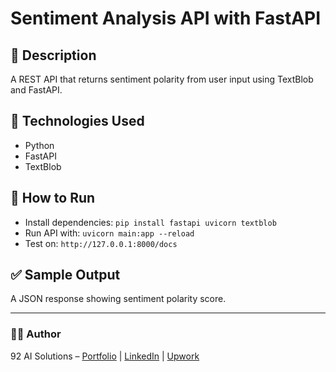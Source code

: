 # Sentiment Analysis API with FastAPI

## 📌 Description
A REST API that returns sentiment polarity from user input using TextBlob and FastAPI.

## 🧰 Technologies Used
- Python  
- FastAPI  
- TextBlob  

## 🚀 How to Run
- Install dependencies: `pip install fastapi uvicorn textblob`  
- Run API with: `uvicorn main:app --reload`  
- Test on: `http://127.0.0.1:8000/docs`

## ✅ Sample Output
A JSON response showing sentiment polarity score.

---

### 👨‍💻 Author
92 AI Solutions – [Portfolio](#) | [LinkedIn](#) | [Upwork](#)
